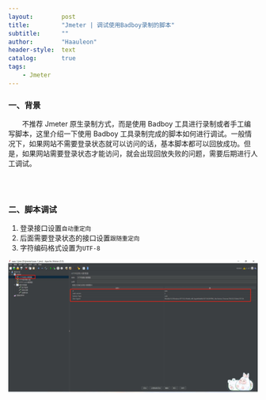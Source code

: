 ```yaml
---
layout:        post
title:         "Jmeter | 调试使用Badboy录制的脚本"
subtitle:      ""
author:        "Haauleon"
header-style:  text
catalog:       true
tags:
    - Jmeter
---
```


### 一、背景
&emsp;&emsp;不推荐 Jmeter 原生录制方式，而是使用 Badboy 工具进行录制或者手工编写脚本，这里介绍一下使用 Badboy 工具录制完成的脚本如何进行调试。一般情况下，如果网站不需要登录状态就可以访问的话，基本脚本都可以回放成功。但是，如果网站需要登录状态才能访问，就会出现回放失败的问题，需要后期进行人工调试。       

<br>
<br>

### 二、脚本调试
1. 登录接口设置`自动重定向`     
2. 后面需要登录状态的接口设置`跟随重定向`       
3. 字符编码格式设置为`UTF-8`    
     
![](\img\in-post\post-jmeter\2022-09-14-jmeter-debug-1.jpg)       